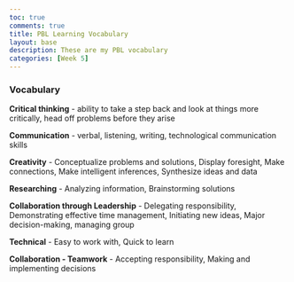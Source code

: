 ```yaml
---
toc: true
comments: true
title: PBL Learning Vocabulary
layout: base
description: These are my PBL vocabulary
categories: [Week 5]
---
```


### Vocabulary


<b>Critical thinking</b> - ability to take a step back and look at things more critically, head off problems before they arise

<b>Communication</b>  - verbal, listening, writing, technological communication skills

<b>Creativity</b> - Conceptualize problems and solutions, Display foresight, Make connections, Make intelligent inferences, Synthesize ideas and data

<b>Researching</b> - Analyzing information, Brainstorming solutions

<b>Collaboration through Leadership</b> - Delegating responsibility, Demonstrating effective time management, Initiating new ideas, Major decision-making, managing group

<b>Technical</b> - Easy to work with, Quick to learn

<b>Collaboration - Teamwork</b> - Accepting responsibility, Making and implementing decisions

